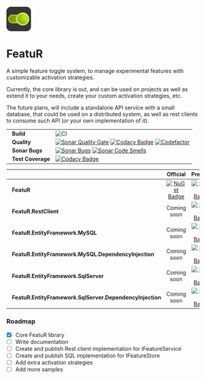 ![Logo](https://github.com/raulcanales/FeatuR/blob/master/assets/logo/on_64.png "Logo")
# FeatuR
A simple feature toggle system, to manage experimental features with customizable activation strategies.

Currently, the core library is out, and can be used on projects as well as extend it to your needs, create your custom activation strategies, etc.

The future plans, will include a standalone API service with a small database, that could be used on a distributed system, as well as rest clients to consume such API (or your own implementation of it).

|                   |  |
|-------------------|--------|
| &nbsp;&nbsp;**Build**            |    ![CI](https://github.com/raulcanales/FeatuR/workflows/CI/badge.svg)   |
| &nbsp;&nbsp;**Quality** |    [![Sonar Quality Gate](https://sonarcloud.io/api/project_badges/measure?project=raulcanales_FeatuR&metric=alert_status)](https://sonarcloud.io/project/issues?id=raulcanales_FeatuR)  [![Codacy Badge](https://app.codacy.com/project/badge/Grade/58bce6d90c90441da814ca4349bc9d6f)](https://www.codacy.com/manual/raulcanales/FeatuR?utm_source=github.com&amp;utm_medium=referral&amp;utm_content=raulcanales/FeatuR&amp;utm_campaign=Badge_Grade) [![Codefactor](https://www.codefactor.io/repository/github/raulcanales/FeatuR/badge)](https://www.codefactor.io/repository/github/raulcanales/FeatuR/badge)   |
| &nbsp;&nbsp;**Sonar Bugs** | [![Sonar Bugs](https://sonarcloud.io/api/project_badges/measure?project=raulcanales_FeatuR&metric=bugs)](https://sonarcloud.io/project/issues?id=raulcanales_FeatuR&resolved=false&types=BUG) [![Sonar Code Smells](https://sonarcloud.io/api/project_badges/measure?project=raulcanales_FeatuR&metric=code_smells)](https://sonarcloud.io/project/issues?id=raulcanales_FeatuR&resolved=false&types=CODE_SMELL) |
| &nbsp;&nbsp;**Test Coverage** | [![Codacy Badge](https://app.codacy.com/project/badge/Coverage/58bce6d90c90441da814ca4349bc9d6f)](https://www.codacy.com/manual/raulcanales/FeatuR?utm_source=github.com&utm_medium=referral&utm_content=raulcanales/FeatuR&utm_campaign=Badge_Coverage) |


|                   | Official | Preview |
|-------------------|:--------:|:-------:|
| &nbsp;&nbsp;**FeatuR**            |    [![NuGet Badge](https://buildstats.info/nuget/FeatuR)](https://www.nuget.org/packages/FeatuR)   |   [![MyGet Badge](https://buildstats.info/myget/featur/FeatuR)](https://www.myget.org/feed/featur/package/nuget/FeatuR)   |
| &nbsp;&nbsp;**FeatuR.RestClient** |    Coming soon   |   [![MyGet Badge](https://buildstats.info/myget/featur/FeatuR.RestClient)](https://www.myget.org/feed/featur/package/nuget/FeatuR.RestClient)   |
| &nbsp;&nbsp;**FeatuR.EntityFramework.MySQL**        |    Coming soon   |   [![MyGet Badge](https://buildstats.info/myget/featur/FeatuR.EntityFramework.MySQL)](https://www.myget.org/feed/featur/package/nuget/FeatuR.EntityFramework.MySQL)   |
| &nbsp;&nbsp;**FeatuR.EntityFramework.MySQL.DependencyInjection**        |    Coming soon   |   [![MyGet Badge](https://buildstats.info/myget/featur/FeatuR.EntityFramework.MySQL.DependencyInjection)](https://www.myget.org/feed/featur/package/nuget/FeatuR.EntityFramework.MySQL.DependencyInjection)   |
| &nbsp;&nbsp;**FeatuR.EntityFramework.SqlServer**        |    Coming soon   |   [![MyGet Badge](https://buildstats.info/myget/featur/FeatuR.EntityFramework.SqlServer)](https://www.myget.org/feed/featur/package/nuget/FeatuR.EntityFramework.SqlServer)   |
| &nbsp;&nbsp;**FeatuR.EntityFramework.SqlServer.DependencyInjection**        |    Coming soon   |   [![MyGet Badge](https://buildstats.info/myget/featur/FeatuR.EntityFramework.SqlServer.DependencyInjection)](https://www.myget.org/feed/featur/package/nuget/FeatuR.EntityFramework.SqlServer.DependencyInjection)   |

### Roadmap

- [x] Core FeatuR library
- [ ] Write documentation
- [ ] Create and publish Rest client implementation for IFeatureService
- [ ] Create and publish SQL implementation for IFeatureStore
- [ ] Add extra activation strategies
- [ ] Add more samples
